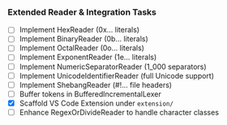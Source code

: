 ### Extended Reader & Integration Tasks

- [ ] Implement HexReader (0x… literals)
- [ ] Implement BinaryReader (0b… literals)
- [ ] Implement OctalReader (0o… literals)
- [ ] Implement ExponentReader (1e… literals)
- [ ] Implement NumericSeparatorReader (1_000 separators)
- [ ] Implement UnicodeIdentifierReader (full Unicode support)
- [ ] Implement ShebangReader (#!… file headers)
- [ ] Buffer tokens in BufferedIncrementalLexer
- [x] Scaffold VS Code Extension under `extension/`
- [ ] Enhance RegexOrDivideReader to handle character classes
